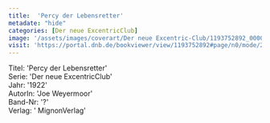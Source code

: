 ```yaml
---
title:  'Percy der Lebensretter'
metadate: "hide"
categories: [Der neue ExcentricClub]
image: '/assets/images/coverart/Der neue Excentric-Club/1193752892_00000010.jpg'
visit: 'https://portal.dnb.de/bookviewer/view/1193752892#page/n0/mode/2up'
---
```

Titel: 'Percy der Lebensretter' <br>
Serie: 'Der neue ExcentricClub' <br>
Jahr: '1922' <br>
AutorIn: 'Joe Weyermoor' <br>
Band-Nr: '?' <br>
Verlag: ' MignonVerlag'